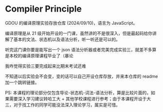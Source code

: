 # Compiler Principle

GDOU 的编译原理实验存放仓库 (2024/09/10)，语言为 JavaScript。

编译原理是从 21 级开始开设的一门课，虽然讲的不是很深入，但是最起码给你讲解了基本的文法、状态机以及语法分析，听一听还是可以的。

听完这门课你要是能写出一个 json 语法分析器或者完美完成实验三，就差不多算是本校的编译原理课程毕业了（暴论

我咋觉得实验三要完成起来比期末考试还难

不知道以后实验会不会变，变的话可以自己开设仓库存放，并来本仓库的 readme 加一个跳转链接。

PS: 本课程的理论部分仅包含导论-状态机-词法-语法分析，算是比较片面的，如果需要深入学习建议转哈工大 + 其他学校课程进行参考；由于本课程开设于大三，对于找工作的同学可能没法深入理论学习，属实是可惜。
